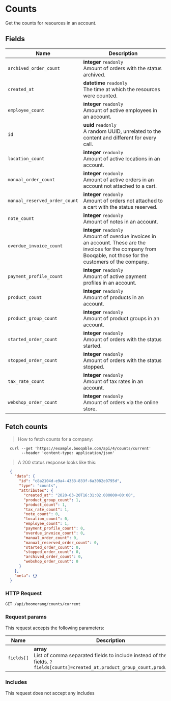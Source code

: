# Counts

Get the counts for resources in an account.

## Fields

 Name | Description
-- | --
`archived_order_count` | **integer** `readonly`<br>Amount of orders with the status archived. 
`created_at` | **datetime** `readonly`<br>The time at which the resources were counted. 
`employee_count` | **integer** `readonly`<br>Amount of active employees in an account. 
`id` | **uuid** `readonly`<br>A random UUID, unrelated to the content and different for every call. 
`location_count` | **integer** `readonly`<br>Amount of active locations in an account. 
`manual_order_count` | **integer** `readonly`<br>Amount of active orders in an account not attached to a cart. 
`manual_reserved_order_count` | **integer** `readonly`<br>Amount of orders not attached to a cart with the status reserved. 
`note_count` | **integer** `readonly`<br>Amount of notes in an account. 
`overdue_invoice_count` | **integer** `readonly`<br>Amount of overdue invoices in an account. These are the invoices for the company from Booqable, not those for the customers of the company. 
`payment_profile_count` | **integer** `readonly`<br>Amount of active payment profiles in an account. 
`product_count` | **integer** `readonly`<br>Amount of products in an account. 
`product_group_count` | **integer** `readonly`<br>Amount of product groups in an account. 
`started_order_count` | **integer** `readonly`<br>Amount of orders with the status started. 
`stopped_order_count` | **integer** `readonly`<br>Amount of orders with the status stopped. 
`tax_rate_count` | **integer** `readonly`<br>Amount of tax rates in an account. 
`webshop_order_count` | **integer** `readonly`<br>Amount of orders via the online store. 


## Fetch counts


> How to fetch counts for a company:

```shell
  curl --get 'https://example.booqable.com/api/4/counts/current'
       --header 'content-type: application/json'
```

> A 200 status response looks like this:

```json
  {
    "data": {
      "id": "c8a2104d-e9a4-4333-833f-6a3082c0795d",
      "type": "counts",
      "attributes": {
        "created_at": "2020-03-20T16:31:02.000000+00:00",
        "product_group_count": 1,
        "product_count": 1,
        "tax_rate_count": 1,
        "note_count": 0,
        "location_count": 0,
        "employee_count": 1,
        "payment_profile_count": 0,
        "overdue_invoice_count": 0,
        "manual_order_count": 0,
        "manual_reserved_order_count": 0,
        "started_order_count": 0,
        "stopped_order_count": 0,
        "archived_order_count": 0,
        "webshop_order_count": 0
      }
    },
    "meta": {}
  }
```

### HTTP Request

`GET /api/boomerang/counts/current`

### Request params

This request accepts the following parameters:

Name | Description
-- | --
`fields[]` | **array** <br>List of comma separated fields to include instead of the default fields. `?fields[counts]=created_at,product_group_count,product_count`


### Includes

This request does not accept any includes